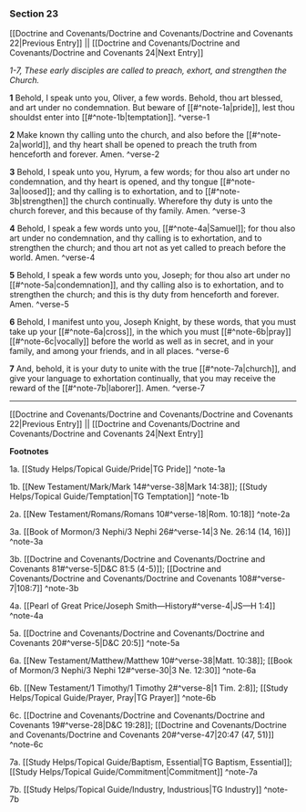 ### Section 23

[[Doctrine and Covenants/Doctrine and Covenants/Doctrine and Covenants 22|Previous Entry]]  ||  [[Doctrine and Covenants/Doctrine and Covenants/Doctrine and Covenants 24|Next Entry]]

*1-7, These early disciples are called to preach, exhort, and strengthen the Church.*

**1**  Behold, I speak unto you, Oliver, a few words. Behold, thou art blessed, and art under no condemnation. But beware of [[#^note-1a|pride]], lest thou shouldst enter into [[#^note-1b|temptation]]. ^verse-1

**2**  Make known thy calling unto the church, and also before the [[#^note-2a|world]], and thy heart shall be opened to preach the truth from henceforth and forever. Amen. ^verse-2

**3**  Behold, I speak unto you, Hyrum, a few words; for thou also art under no condemnation, and thy heart is opened, and thy tongue [[#^note-3a|loosed]]; and thy calling is to exhortation, and to [[#^note-3b|strengthen]] the church continually. Wherefore thy duty is unto the church forever, and this because of thy family. Amen. ^verse-3

**4**  Behold, I speak a few words unto you, [[#^note-4a|Samuel]]; for thou also art under no condemnation, and thy calling is to exhortation, and to strengthen the church; and thou art not as yet called to preach before the world. Amen. ^verse-4

**5**  Behold, I speak a few words unto you, Joseph; for thou also art under no [[#^note-5a|condemnation]], and thy calling also is to exhortation, and to strengthen the church; and this is thy duty from henceforth and forever. Amen. ^verse-5

**6**  Behold, I manifest unto you, Joseph Knight, by these words, that you must take up your [[#^note-6a|cross]], in the which you must [[#^note-6b|pray]] [[#^note-6c|vocally]] before the world as well as in secret, and in your family, and among your friends, and in all places. ^verse-6

**7**  And, behold, it is your duty to unite with the true [[#^note-7a|church]], and give your language to exhortation continually, that you may receive the reward of the [[#^note-7b|laborer]]. Amen. ^verse-7


---
[[Doctrine and Covenants/Doctrine and Covenants/Doctrine and Covenants 22|Previous Entry]]  ||  [[Doctrine and Covenants/Doctrine and Covenants/Doctrine and Covenants 24|Next Entry]]


**Footnotes**


1a. [[Study Helps/Topical Guide/Pride|TG Pride]] ^note-1a

1b. [[New Testament/Mark/Mark 14#^verse-38|Mark 14:38]]; [[Study Helps/Topical Guide/Temptation|TG Temptation]] ^note-1b

2a. [[New Testament/Romans/Romans 10#^verse-18|Rom. 10:18]] ^note-2a

3a. [[Book of Mormon/3 Nephi/3 Nephi 26#^verse-14|3 Ne. 26:14 (14, 16)]] ^note-3a

3b. [[Doctrine and Covenants/Doctrine and Covenants/Doctrine and Covenants 81#^verse-5|D&C 81:5 (4-5)]]; [[Doctrine and Covenants/Doctrine and Covenants/Doctrine and Covenants 108#^verse-7|108:7]] ^note-3b

4a. [[Pearl of Great Price/Joseph Smith—History#^verse-4|JS—H 1:4]] ^note-4a

5a. [[Doctrine and Covenants/Doctrine and Covenants/Doctrine and Covenants 20#^verse-5|D&C 20:5]] ^note-5a

6a. [[New Testament/Matthew/Matthew 10#^verse-38|Matt. 10:38]]; [[Book of Mormon/3 Nephi/3 Nephi 12#^verse-30|3 Ne. 12:30]] ^note-6a

6b. [[New Testament/1 Timothy/1 Timothy 2#^verse-8|1 Tim. 2:8]]; [[Study Helps/Topical Guide/Prayer, Pray|TG Prayer]] ^note-6b

6c. [[Doctrine and Covenants/Doctrine and Covenants/Doctrine and Covenants 19#^verse-28|D&C 19:28]]; [[Doctrine and Covenants/Doctrine and Covenants/Doctrine and Covenants 20#^verse-47|20:47 (47, 51)]] ^note-6c

7a. [[Study Helps/Topical Guide/Baptism, Essential|TG Baptism, Essential]]; [[Study Helps/Topical Guide/Commitment|Commitment]] ^note-7a

7b. [[Study Helps/Topical Guide/Industry, Industrious|TG Industry]] ^note-7b